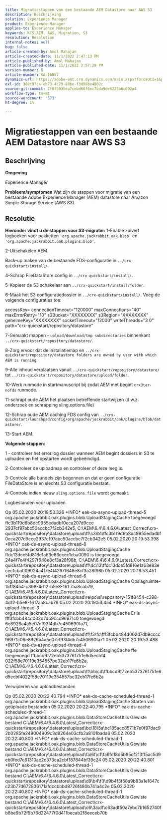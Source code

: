 ```yaml
---
title: Migratiestappen van een bestaande AEM Datastore naar AWS S3
description: Beschrijving
solution: Experience Manager
product: Experience Manager
applies-to: Experience Manager
keywords: KCS,AEM, AWS, Migration, S3
resolution: Resolution
internal-notes: null
bug: false
article-created-by: Amol Mahajan
article-created-date: 11/1/2022 2:47:13 PM
article-published-by: Amol Mahajan
article-published-date: 11/1/2022 2:57:29 PM
version-number: 6
article-number: KA-16057
dynamics-url: https://adobe-ent.crm.dynamics.com/main.aspx?forceUCI=1&pagetype=entityrecord&etn=knowledgearticle&id=4fd5180d-f459-ed11-9561-6045bd006ce9
exl-id: 308c97c4-cb73-4c79-88be-f3d88be4802c
source-git-commit: 7f0f5035ea7cebd60f6ec7bda9de6225b6c602a4
workflow-type: tm+mt
source-wordcount: '573'
ht-degree: 1%

---
```


# Migratiestappen van een bestaande AEM Datastore naar AWS S3

## Beschrijving


<b>Omgeving</b>

Experience Manager


<b>Probleem/symptomen</b>
Wat zijn de stappen voor migratie van een bestaande Adobe Experience Manager (AEM) datastore naar Amazon Simple Storage Service (AWS S3).


## Resolutie

<b>Hieronder vindt u de stappen voor S3-migratie:</b>
1-Enable zuivert logboeken voor pakketten `'org.apache.jackrabbit.oak.blob'` en `'org.apache.jackrabbit.oak.plugins.blob'`.

2-Uitschakelen AEM.

Back-up maken van de bestaande FDS-configuratie in `../crx-quickstart/install/`.

4-Schrap FileDataStore.config in `../crx-quickstart/install/`.

5-Kopieer de S3 schakelaar aan `../crx-quickstart/install/folder`.

6-Maak het S3 configuratiedossier in `../crx-quickstart/install/`. Voeg de volgende configuraties toe:

accessKey= connectionTimeout=&quot;120000&quot; maxConnections=&quot;40&quot; maxErrorRetry=&quot;10&quot; s3Bucket=&quot;XXXXXXXX&quot; s3Region=&quot;XXXXXXXX&quot; geheimeKey=&quot;XXXXXXXX&quot; socketTimeout=&quot;12000&quot; writeThreads=&quot;3 0&quot; path=&quot;crx-quickstart/repository/datastore&quot;

7-Gemaakt mappen - `upload/download/tmp subdirectories` binnenkant `../crx-quickstart/repository/datastore/`.

8-Zorg ervoor dat de installatiemap en `../crx-quickstart/repository/datastore folders are owned by user with which AEM is running`.

9-Alle inhoud verplaatsen vanuit `../crx-quickstart/repository/datastore/` tot `../crx-quickstart/repository/datastore/upload/folder`.

10-Werk runmode in startmanuscript bij zodat AEM met begint `crx3tar-nofds` runmode.

11-schrapt oude AEM het plaatsen betreffende startwijzen (d.w.z. onderzoek en schrapping sling.options.file)

12-Schrap oude AEM caching FDS config van `../crx-quickstart/launchpad/config/org/apache/jackrabbit/oak/plugins/blob/datastore/`.

13-Start AEM.

<b>Volgende stappen:</b>

1 - controleer het error.log dossier wanneer AEM begint dossiers in S3 te uploaden en het opstarten wordt gebeëindigd.

2-Controleer de uploadmap en controleer of deze leeg is.

3-Controle alle bundels zijn begonnen en dat er geen configuratie FileDataStore is en slechts S3 configuratie bestaat.

4-Controle indien nieuw `sling.options.file` wordt gemaakt.

Logbestanden voor uploaden

Op 05.02.2020 20:19:53.326 \*INFO\* eak-ds-async-upload-thread-5 org.apache.jackrabbit.oak.plugins.blob.UploadStagingCache toegevoegd ffc3b119d6b8dc9955edadbf0eca207d9cce 2937cf97abc50accbc7f2cb342e5, C:\AEM\6.4\6.4.6.0\Latest_Correct\crx-quickstart\repository\datastore\upload\ff\c3\b1\ffc3b119d6b8dc9955edadbf0eca207d9cce2937cf97abc50accbc7f2cb342e5 05.02.2020 20:19:53.398 \*INFO\* oak-ds-async-upload-thread-8 org.apache.jackrabbit.oak.plugins.blob.UploadStagingCache ffdc13dce5fd816e1a63e83ecec1cba0090 is toegevoegd 24a4f7e4f4297f648e8cf3a28f98b, C:\AEM\6.4\6.4.6.0\Latest_Correct\crx-quickstart\repository\datastore\upload\ff\dc\13\ffdc13dce5fd816e1a63e83ecec1cba009024a4f7e4f4297f648e8cf3a28f98b 05.02.2020 20:19:53.451 \*INFO\* oak-ds-async-upload-thread-6 org.apache.jackrabbit.oak.plugins.blob.UploadStagingCache Opslagruimte-151f8454-c398-4d12-b5e8-161 7aa8cab79, C:\AEM\6.4\6.4.6.0\Latest_Correct\crx-quickstart\repository\datastore\upload\re\po\si\repository-151f8454-c398-4d12-b5e8-1617aa8cab79 05.02.2020 20:19:53.454 \*INFO\* eak-ds-async-upload-thread-3 org.apache.jackrabbit.oak.plugins.blob.UploadStagingCache Er is fff3fcbb484d002d7db9ccc96971c0 toegevoegd 6e8926a4a5e07cf93f4db7c450690fa71, C:\AEM\6.4\6.4.6.0\Latest_Correct\crx-quickstart\repository\datastore\upload\ff\f3\fc\fff3fcbb484d002d7db9cccc96971c06e8926a4a5e07cf93f4db7c450690fa71 05.02.2020 20:19:53.488 \*INFO\* eak-ds-async-upload-thread-4 org.apache.jackrabbit.oak.plugins.blob.UploadStagingCache ffe toegevoegd ffbbcd9f72eb5373761751e8d5ecbf4 022f58e70119e354557bc32eb17fe6b2a, C:\AEM\6.4\6.4.6.0\Latest_Correct\crx-quickstart\repository\datastore\upload\ff\bb\cd\ffbbcd9f72eb5373761751e8d5ecbf4022f58e70119e354557bc32eb17fe6b2a

Verwijderen van uploadbestanden

Op 05.02.2020 20:22:40.794 \*INFO\* eak-ds-cache-scheduled-thread-1 org.apache.jackrabbit.oak.plugins.blob.UploadStagingCache Starten van geüploade bestanden 05.02.2020 20:22:40.795 \*INFO\* eak-ds-cache-scheduled-thread-1 org.apache.jackrabbit.oak.plugins.blob.DataStoreCacheUtils Gewiste bestand C:\AEM\6.4\6.4.6.0\Latest_Correct\crx-quickstart\repository\datastore\upload\bc\18\5a\bc185acc8571b7e0f97dac92b0285fe248004909c3d8264e03cfb2a8101bada6 05.02.2020 20:22:40.800 \*INFO\* eak-ds-cache-scheduled-thread-1 org.apache.jackrabbit.oak.plugins.blob.DataStoreCacheUtils Gewiste bestand C:\AEM\6.4\6.4.6.0\Latest_Correct\crx-quickstart\repository\datastore\upload\fa\6f\c1\fa6fc18d5b95cf213ff5ac5d9eb0fed7c61310ac2c373ca2cbf187844bf39c24 05.02.2020 20:22:40.801 \*INFO\* eak-ds-cache-scheduled-thread-1 org.apache.jackrabbit.oak.plugins.blob.DataStoreCacheUtils Gewiste bestand C:\AEM\6.4\6.4.6.0\Latest_Correct\crx-quickstart\repository\datastore\upload\d9\b4\f3\d9b4f3f58a9b83a1e1647cc23b77d672836171afdccbbbd8726f480b741a4c2e 05.02.2020 20:22:40.802 \*INFO\* eak-ds-cache-scheduled-thread-1 org.apache.jackrabbit.oak.plugins.blob.DataStoreCacheUtils Gewiste bestand C:\AEM\6.4\6.4.6.0\Latest_Correct\crx-quickstart\repository\datastore\upload\c6\3a\df\c63adf50a7ebc7b1652740fb8be9b72f5b76d22477f0d411becab2f8eeceb70b
